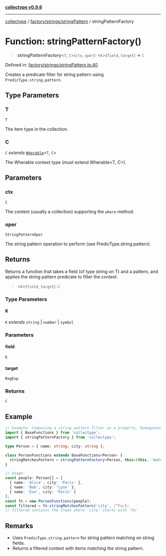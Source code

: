 [**collectype v0.9.6**](../../../../README.md)

***

[collectype](../../../../modules.md) / [factory/strings/stringPattern](../README.md) / stringPatternFactory

# Function: stringPatternFactory()

> **stringPatternFactory**\<`T`, `C`\>(`ctx`, `oper`): \<`K`\>(`field`, `target`) => `C`

Defined in: [factory/strings/stringPattern.ts:40](https://github.com/maduhaime/collectype/blob/ba52424b164c706fb5e7ecc5581685b53a2ac88d/src/factory/strings/stringPattern.ts#L40)

Creates a predicate filter for string pattern using `PredicType.string.pattern`.

## Type Parameters

### T

`T`

The item type in the collection.

### C

`C` *extends* [`Wherable`](../../../../types/utility/type-aliases/Wherable.md)\<`T`, `C`\>

The Wherable context type (must extend Wherable<T, C>).

## Parameters

### ctx

`C`

The context (usually a collection) supporting the `where` method.

### oper

`StringPatternOper`

The string pattern operation to perform (see PredicType.string.pattern).

## Returns

Returns a function that takes a field (of type string on T) and a pattern, and applies the string pattern predicate to filter the context.

> \<`K`\>(`field`, `target`): `C`

### Type Parameters

#### K

`K` *extends* `string` \| `number` \| `symbol`

### Parameters

#### field

`K`

#### target

`RegExp`

### Returns

`C`

## Example

```ts
// Example: Composing a string pattern filter as a property, homogeneous model
import { BaseFunctions } from 'collectype';
import { stringPatternFactory } from 'collectype';

type Person = { name: string; city: string };

class PersonFunctions extends BaseFunctions<Person> {
  stringMatchesPattern = stringPatternFactory<Person, this>(this, 'matches');
}

// Usage:
const people: Person[] = [
  { name: 'Alice', city: 'Paris' },
  { name: 'Bob', city: 'Lyon' },
  { name: 'Eve', city: 'Paris' }
];
const fn = new PersonFunctions(people);
const filtered = fn.stringMatchesPattern('city', /^Pa/);
// filtered contains the items where 'city' starts with 'Pa'
```

## Remarks

- Uses `PredicType.string.pattern` for string pattern matching on string fields.
- Returns a filtered context with items matching the string pattern.
